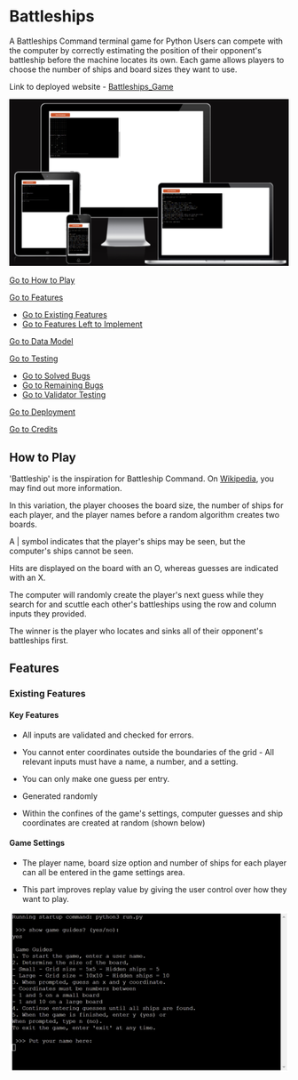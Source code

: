 # Battleships

A Battleships Command terminal game for Python Users can compete with the computer by correctly estimating the position of their opponent's battleship before the machine locates its own. Each game allows players to choose the number of ships and board sizes they want to use.

Link to deployed website - [Battleships_Game](https://battleships-games.herokuapp.com/)

![responsive_screenshot](/picture/screenshot.png)


[Go to How to Play](#how-to-play)

[Go to Features](#features)
  - [Go to Existing Features](#existing-features)
  - [Go to Features Left to Implement](#features-left-to-implement)

[Go to Data Model](#data-model)

[Go to Testing](#testing)
  - [Go to Solved Bugs](#solved-bugs)
  - [Go to Remaining Bugs](#remaining-bugs)
  - [Go to Validator Testing](#validator-testing)

[Go to Deployment](#deployment)

[Go to Credits](#credits)

## How to Play

'Battleship' is the inspiration for Battleship Command. On [Wikipedia](https://en.wikipedia.org/wiki/Battleship_(game)), you may find out more information.

In this variation, the player chooses the board size, the number of ships for each player, and the player names before a random algorithm creates two boards.

A | symbol indicates that the player's ships may be seen, but the computer's ships cannot be seen.

Hits are displayed on the board with an O, whereas guesses are indicated with an X.

The computer will randomly create the player's next guess while they search for and scuttle each other's battleships using the row and column inputs they provided.

The winner is the player who locates and sinks all of their opponent's battleships first.

## Features

### Existing Features

#### __Key Features__

- All inputs are validated and checked for errors.

- You cannot enter coordinates outside the boundaries of the grid - All relevant inputs must have a name, a number, and a setting.
- You can only make one guess per entry.

- Generated randomly

- Within the confines of the game's settings, computer guesses and ship coordinates are created at random (shown below)

#### __Game Settings__

- The player name, board size option and number of ships for each player can all be entered in the game settings area.

- This part improves replay value by giving the user control over how they want to play.

![Game Settings](/picture/1.png)